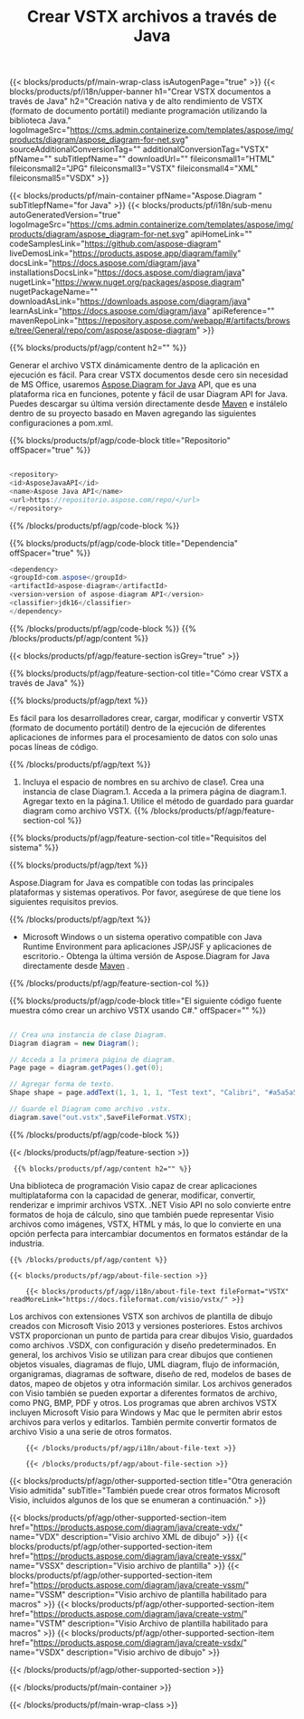 ﻿---
title: Crear VSTX archivos a través de Java 
url: /es/java/create-vstx/ 
description: Java Código de ejemplo para generar VSTX documentos. Use este código para crear archivos VSTX dentro de la aplicación web o de escritorio basada en Java.
---
{{< blocks/products/pf/main-wrap-class isAutogenPage="true" >}}
{{< blocks/products/pf/i18n/upper-banner h1="Crear VSTX documentos a través de Java" h2="Creación nativa y de alto rendimiento de VSTX (formato de documento portátil) mediante programación utilizando la biblioteca Java." logoImageSrc="https://cms.admin.containerize.com/templates/aspose/img/products/diagram/aspose_diagram-for-net.svg" sourceAdditionalConversionTag="" additionalConversionTag="VSTX" pfName="" subTitlepfName="" downloadUrl="" fileiconsmall1="HTML" fileiconsmall2="JPG" fileiconsmall3="VSTX" fileiconsmall4="XML" fileiconsmall5="VSDX" >}}

{{< blocks/products/pf/main-container pfName="Aspose.Diagram " subTitlepfName="for Java" >}}
{{< blocks/products/pf/i18n/sub-menu autoGeneratedVersion="true" logoImageSrc="https://cms.admin.containerize.com/templates/aspose/img/products/diagram/aspose_diagram-for-net.svg" apiHomeLink="" codeSamplesLink="https://github.com/aspose-diagram" liveDemosLink="https://products.aspose.app/diagram/family" docsLink="https://docs.aspose.com/diagram/java" installationsDocsLink="https://docs.aspose.com/diagram/java" nugetLink="https://www.nuget.org/packages/aspose.diagram" nugetPackageName="" downloadAsLink="https://downloads.aspose.com/diagram/java" learnAsLink="https://docs.aspose.com/diagram/java" apiReference="" mavenRepoLink="https://repository.aspose.com/webapp/#/artifacts/browse/tree/General/repo/com/aspose/aspose-diagram" >}}

{{% blocks/products/pf/agp/content h2="" %}}

 Generar el archivo VSTX dinámicamente dentro de la aplicación en ejecución es fácil. Para crear VSTX documentos desde cero sin necesidad de MS Office, usaremos
 [Aspose.Diagram for Java](https://products.aspose.com/diagram/java) 
 API, que es una plataforma rica en funciones, potente y fácil de usar Diagram API for Java. Puedes descargar su última versión directamente desde
 [Maven](https://repository.aspose.com/webapp/#/artifacts/browse/tree/General/repo/com/aspose/aspose-diagram) 
 e instálelo dentro de su proyecto basado en Maven agregando las siguientes configuraciones a pom.xml.

{{% blocks/products/pf/agp/code-block title="Repositorio" offSpacer="true" %}}

```cs

<repository>
<id>AsposeJavaAPI</id>
<name>Aspose Java API</name>
<url>https://repositorio.aspose.com/repo/</url>
</repository>


```

{{% /blocks/products/pf/agp/code-block %}}

{{% blocks/products/pf/agp/code-block title="Dependencia" offSpacer="true" %}}

```cs
<dependency>
<groupId>com.aspose</groupId>
<artifactId>aspose-diagram</artifactId>
<version>version of aspose-diagram API</version>
<classifier>jdk16</classifier>
</dependency>


```

{{% /blocks/products/pf/agp/code-block %}}
{{% /blocks/products/pf/agp/content %}}

{{< blocks/products/pf/agp/feature-section isGrey="true" >}}

{{% blocks/products/pf/agp/feature-section-col title="Cómo crear VSTX a través de Java" %}}

{{% blocks/products/pf/agp/text %}}

 Es fácil para los desarrolladores crear, cargar, modificar y convertir VSTX (formato de documento portátil) dentro de la ejecución de diferentes aplicaciones de informes para el procesamiento de datos con solo unas pocas líneas de código.

{{% /blocks/products/pf/agp/text %}}

1. Incluya el espacio de nombres en su archivo de clase1. Crea una instancia de clase Diagram.1. Acceda a la primera página de diagram.1. Agregar texto en la página.1. Utilice el método de guardado para guardar diagram como archivo VSTX.
{{% /blocks/products/pf/agp/feature-section-col %}}

{{% blocks/products/pf/agp/feature-section-col title="Requisitos del sistema" %}}

{{% blocks/products/pf/agp/text %}}

 Aspose.Diagram for Java es compatible con todas las principales plataformas y sistemas operativos. Por favor, asegúrese de que tiene los siguientes requisitos previos.

{{% /blocks/products/pf/agp/text %}}

- Microsoft Windows o un sistema operativo compatible con Java Runtime Environment para aplicaciones JSP/JSF y aplicaciones de escritorio.- Obtenga la última versión de Aspose.Diagram for Java directamente desde [Maven](https://repository.aspose.com/webapp/#/artifacts/browse/tree/General/repo/com/aspose/aspose-diagram)  .

{{% /blocks/products/pf/agp/feature-section-col %}}

{{% blocks/products/pf/agp/code-block title="El siguiente código fuente muestra cómo crear un archivo VSTX usando C#." offSpacer="" %}}

```cs

// Crea una instancia de clase Diagram.
Diagram diagram = new Diagram();

// Acceda a la primera página de diagram.
Page page = diagram.getPages().get(0);

// Agregar forma de texto.
Shape shape = page.addText(1, 1, 1, 1, "Test text", "Calibri", "#a5a5a5", 0.25);

// Guarde el Diagram como archivo .vstx.
diagram.save("out.vstx",SaveFileFormat.VSTX);


```

{{% /blocks/products/pf/agp/code-block %}}

{{< /blocks/products/pf/agp/feature-section >}}

<!-- aboutfile Starts -->

     
     {{% blocks/products/pf/agp/content h2="" %}}

 Una biblioteca de programación Visio capaz de crear aplicaciones multiplataforma con la capacidad de generar, modificar, convertir, renderizar e imprimir archivos VSTX. .NET Visio API no solo convierte entre formatos de hoja de cálculo, sino que también puede representar Visio archivos como imágenes, VSTX, HTML y más, lo que lo convierte en una opción perfecta para intercambiar documentos en formatos estándar de la industria.

    {{% /blocks/products/pf/agp/content %}}

    {{< blocks/products/pf/agp/about-file-section >}}

        {{< blocks/products/pf/agp/i18n/about-file-text fileFormat="VSTX" readMoreLink="https://docs.fileformat.com/visio/vstx/" >}}
Los archivos con extensiones VSTX son archivos de plantilla de dibujo creados con Microsoft Visio 2013 y versiones posteriores. Estos archivos VSTX proporcionan un punto de partida para crear dibujos Visio, guardados como archivos .VSDX, con configuración y diseño predeterminados. En general, los archivos Visio se utilizan para crear dibujos que contienen objetos visuales, diagramas de flujo, UML diagram, flujo de información, organigramas, diagramas de software, diseño de red, modelos de bases de datos, mapeo de objetos y otra información similar. Los archivos generados con Visio también se pueden exportar a diferentes formatos de archivo, como PNG, BMP, PDF y otros. Los programas que abren archivos VSTX incluyen Microsoft Visio para Windows y Mac que le permiten abrir estos archivos para verlos y editarlos. También permite convertir formatos de archivo Visio a una serie de otros formatos. 

        {{< /blocks/products/pf/agp/i18n/about-file-text >}}

        {{< /blocks/products/pf/agp/about-file-section >}}

          

<!-- aboutfile Ends -->

{{< blocks/products/pf/agp/other-supported-section title="Otra generación Visio admitida" subTitle="También puede crear otros formatos Microsoft Visio, incluidos algunos de los que se enumeran a continuación." >}}

{{< blocks/products/pf/agp/other-supported-section-item href="https://products.aspose.com/diagram/java/create-vdx/" name="VDX" description="Visio archivo XML de dibujo" >}} 
{{< blocks/products/pf/agp/other-supported-section-item href="https://products.aspose.com/diagram/java/create-vssx/" name="VSSX" description="Visio archivo de plantilla" >}}
{{< blocks/products/pf/agp/other-supported-section-item href="https://products.aspose.com/diagram/java/create-vssm/" name="VSSM" description="Visio archivo de plantilla habilitado para macros" >}}
{{< blocks/products/pf/agp/other-supported-section-item href="https://products.aspose.com/diagram/java/create-vstm/" name="VSTM" description="Visio Archivo de plantilla habilitado para macros" >}}
{{< blocks/products/pf/agp/other-supported-section-item href="https://products.aspose.com/diagram/java/create-vsdx/" name="VSDX" description="Visio archivo de dibujo" >}}

{{< /blocks/products/pf/agp/other-supported-section >}}

{{< /blocks/products/pf/main-container >}}
    
{{< /blocks/products/pf/main-wrap-class >}}
